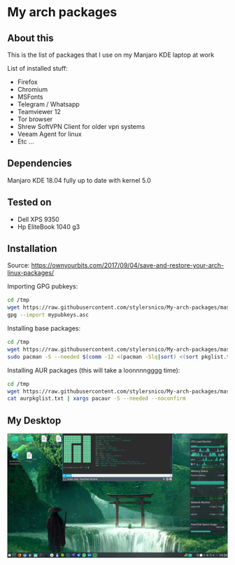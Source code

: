 My arch packages
================

## About this
This is the list of packages that I use on my Manjaro KDE laptop at work

List of installed stuff:

- Firefox
- Chromium
- MSFonts
- Telegram / Whatsapp
- Teamviewer 12
- Tor browser
- Shrew SoftVPN Client for older vpn systems
- Veeam Agent for linux
- Etc ...

## Dependencies
Manjaro KDE 18.04 fully up to date with kernel 5.0

## Tested on
- Dell XPS 9350
- Hp EliteBook 1040 g3

## Installation

Source: https://ownyourbits.com/2017/09/04/save-and-restore-your-arch-linux-packages/

Importing GPG pubkeys:

```bash
cd /tmp
wget https://raw.githubusercontent.com/stylersnico/My-arch-packages/master/mypubkeys.asc
gpg --import mypubkeys.asc
```

Installing base packages:

```bash
cd /tmp
wget https://raw.githubusercontent.com/stylersnico/My-arch-packages/master/pkglist.txt
sudo pacman -S --needed $(comm -12 <(pacman -Slq|sort) <(sort pkglist.txt) )
```


Installing AUR packages (this will take a loonnnngggg time):

```bash
cd /tmp
wget https://raw.githubusercontent.com/stylersnico/My-arch-packages/master/aurpkglist.txt
cat aurpkglist.txt | xargs pacaur -S --needed --noconfirm
```
## My Desktop


![](desktop.png)
